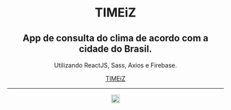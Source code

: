 <div align="center">
   <h1>TIMEiZ</h1>
   <h2>App de consulta do clima de acordo com a cidade do Brasil.</h2>
   <p>Utilizando ReactJS, Sass, Axios e Firebase.</p>
   <a href="https://timeiz.web.app/" target="_blank" rel="external" color="#fff">TIMEiZ</a>
   <hr>
   <a href="https://www.linkedin.com/in/mjrsf/" target="_blank"><img src="https://image.flaticon.com/icons/png/512/174/174857.png" width="20px"></a>
</div>